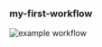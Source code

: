### my-first-workflow

![example workflow](https://github.com/Anton-Sekachev/hexlet-my-first-workflow/blob/main/.github/workflows/hello-world.ymlbadge.svg)
